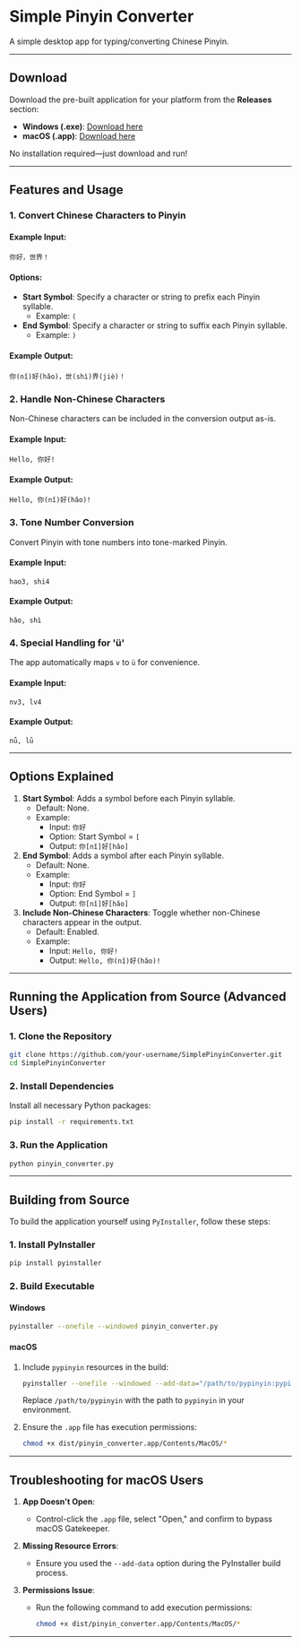 
# Simple Pinyin Converter

A simple desktop app for typing/converting Chinese Pinyin.

---

## Download

Download the pre-built application for your platform from the **Releases** section:

- **Windows (.exe)**: [Download here](https://github.com/kwan3854/SimplePinyinConverter/releases)
- **macOS (.app)**: [Download here](https://github.com/kwan3854/SimplePinyinConverter/releases)

No installation required—just download and run!

---

## Features and Usage

### 1. **Convert Chinese Characters to Pinyin**

#### Example Input:
```text
你好，世界！
```

#### Options:
- **Start Symbol**: Specify a character or string to prefix each Pinyin syllable.
   - Example: `(`
- **End Symbol**: Specify a character or string to suffix each Pinyin syllable.
   - Example: `)`

#### Example Output:
```text
你(nǐ)好(hǎo)，世(shì)界(jiè)！
```

### 2. **Handle Non-Chinese Characters**

Non-Chinese characters can be included in the conversion output as-is.

#### Example Input:
```text
Hello, 你好!
```

#### Example Output:
```text
Hello, 你(nǐ)好(hǎo)!
```

### 3. **Tone Number Conversion**

Convert Pinyin with tone numbers into tone-marked Pinyin.

#### Example Input:
```text
hao3, shi4
```

#### Example Output:
```text
hǎo, shì
```

### 4. **Special Handling for 'ü'**

The app automatically maps `v` to `ü` for convenience.

#### Example Input:
```text
nv3, lv4
```

#### Example Output:
```text
nǚ, lǜ
```

---

## Options Explained

1. **Start Symbol**: Adds a symbol before each Pinyin syllable.
   - Default: None.
   - Example:
      - Input: `你好`
      - Option: Start Symbol = `[`
      - Output: `你[nǐ]好[hǎo]`
2. **End Symbol**: Adds a symbol after each Pinyin syllable.
   - Default: None.
   - Example:
      - Input: `你好`
      - Option: End Symbol = `]`
      - Output: `你[nǐ]好[hǎo]`
3. **Include Non-Chinese Characters**: Toggle whether non-Chinese characters appear in the output.
   - Default: Enabled.
   - Example:
      - Input: `Hello, 你好!`
      - Output: `Hello, 你(nǐ)好(hǎo)!`

---

## Running the Application from Source (Advanced Users)

### 1. Clone the Repository
```bash
git clone https://github.com/your-username/SimplePinyinConverter.git
cd SimplePinyinConverter
```

### 2. Install Dependencies
Install all necessary Python packages:
```bash
pip install -r requirements.txt
```

### 3. Run the Application
```bash
python pinyin_converter.py
```

---

## Building from Source

To build the application yourself using `PyInstaller`, follow these steps:

### 1. Install PyInstaller
```bash
pip install pyinstaller
```

### 2. Build Executable

#### **Windows**
```bash
pyinstaller --onefile --windowed pinyin_converter.py
```

#### **macOS**
1. Include `pypinyin` resources in the build:
   ```bash
   pyinstaller --onefile --windowed --add-data="/path/to/pypinyin:pypinyin" pinyin_converter.py
   ```

   Replace `/path/to/pypinyin` with the path to `pypinyin` in your environment.

2. Ensure the `.app` file has execution permissions:
   ```bash
   chmod +x dist/pinyin_converter.app/Contents/MacOS/*
   ```

---

## Troubleshooting for macOS Users

1. **App Doesn't Open**:
   - Control-click the `.app` file, select "Open," and confirm to bypass macOS Gatekeeper.

2. **Missing Resource Errors**:
   - Ensure you used the `--add-data` option during the PyInstaller build process.

3. **Permissions Issue**:
   - Run the following command to add execution permissions:
     ```bash
     chmod +x dist/pinyin_converter.app/Contents/MacOS/*
     ```

---

